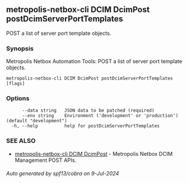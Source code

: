 ## metropolis-netbox-cli DCIM DcimPost postDcimServerPortTemplates

POST a list of server port template objects.

### Synopsis


Metropolis Netbox Automation Tools:
  POST a list of server port template objects.

```
metropolis-netbox-cli DCIM DcimPost postDcimServerPortTemplates [flags]
```

### Options

```
      --data string   JSON data to be patched (required)
      --env string    Environment ('development' or 'production') (default "development")
  -h, --help          help for postDcimServerPortTemplates
```

### SEE ALSO

* [metropolis-netbox-cli DCIM DcimPost]()	 - Metropolis Netbox DCIM Management POST APIs.

###### Auto generated by spf13/cobra on 9-Jul-2024
